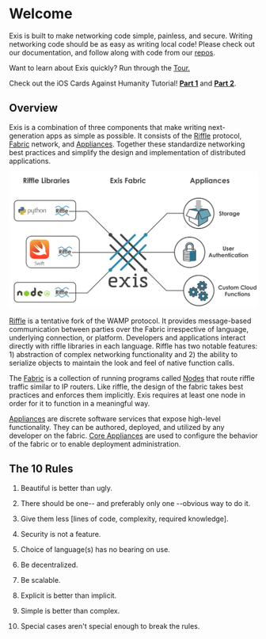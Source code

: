 # Welcome

Exis is built to make networking code simple, painless, and secure. Writing networking code should be as easy as writing local code!
Please check out our documentation, and follow along with code from our [repos](https://github.com/exis-io).

Want to learn about Exis quickly? Run through the [Tour.](/pages/tour/Tour.md)

Check out the iOS Cards Against Humanity Tutorial! [**Part 1**](/pages/samples/SwiftCardsTutorial.md) and [**Part 2**](/pages/samples/SwiftCardsTutorial.md).

## Overview

Exis is a combination of three components that make writing next-generation apps as simple as possible. It consists of the [Riffle](/pages/riffle/Riffle.md) protocol, [Fabric](/pages/fabric/Fabric.md) network, and [Appliances](/pages/appliances/Appliances.md). Together these standardize networking best practices and simplify the design and implementation of distributed applications. 

![Exis Overview](/img/exis_docs_overview.svg)

[Riffle](/pages/installing/gettingStarted.md) is a tentative fork of the WAMP protocol.
It provides message-based communication between parties over the Fabric irrespective of language, underlying connection, or platform.
Developers and applications interact directly with riffle libraries in each language. 
Riffle has two notable features: 1) abstraction of complex networking functionality and 2) the ability to serialize objects to maintain the look and feel of native function calls.

The [Fabric](/pages/fabric/Fabric.md) is a collection of running programs called [Nodes](/pages/fabric/Node.md) that route riffle traffic similar to IP routers.
Like riffle, the design of the fabric takes best practices and enforces them implicitly.
Exis requires at least one node in order for it to function in a meaningful way.

[Appliances](/pages/appliances/Appliances.md) are discrete software services that expose high-level functionality. They can be authored, deployed, and utilized by any developer on the fabric. [Core Appliances](/pages/appliances/Core.md) are used to configure the behavior of the fabric or to enable deployment administration. 


## The 10 Rules

1. Beautiful is better than ugly.

2. There should be one-- and preferably only one --obvious way to do it.

3. Give them less [lines of code, complexity, required knowledge].

4. Security is not a feature. 

5. Choice of language(s) has no bearing on use.

6. Be decentralized.

7. Be scalable. 

8. Explicit is better than implicit.

9. Simple is better than complex.

10. Special cases aren't special enough to break the rules. 


[riffle]:/pages/installing/gettingStarted.md


<!-- [Riffle](/pages/installing/gettingStarted.md
[Resin.io][resin] 

[Resin.io][resin] makes it simple to deploy, update, and maintain code running on remote devices. We are bringing the web development and deployment workflow to hardware. Using tools like git and docker to allow you to seamlessly update all your embedded linux devices in the wild. We handle cross-compilation, device monitoring, VPNs, and log collection, so you can focus on your product and not the infrastructure.

To get started with resin.io, first read [understanding resin.io][understanding] or you can jump right in with [installing resin.io][installing] to start provisioning some devices and pushing code.

Have fun!

If you have any further questions drop us a mail at **hello@resin.io**.

[resin]:http://resin.io
[installing]:/pages/installing/gettingStarted.md
[understanding]:/pages/understanding/understanding-code-deployment.md -->
